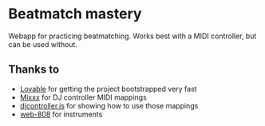 # Beatmatch mastery

Webapp for practicing beatmatching. Works best with a MIDI controller, but can be used without.

## Thanks to

- [Lovable](https://lovable.dev/) for getting the project bootstrapped very fast
- [Mixxx](https://github.com/mixxxdj/mixxx) for DJ controller MIDI mappings
- [djcontroller.js](https://github.com/fwcd/djcontroller.js) for showing how to use those mappings
- [web-808](https://github.com/ggyshay/web-808) for instruments
